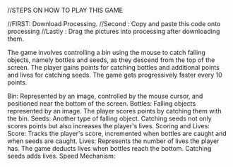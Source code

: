 
//STEPS ON HOW TO PLAY THIS GAME


//FIRST: Download Processing.
//Second : Copy and paste this code onto processing
//Lastly : Drag the pictures into processing after downloading them.

The game involves controlling a bin using the mouse to catch falling objects, namely bottles and seeds, as they descend from the top of the screen. The player gains points for catching bottles and additional points and lives for catching seeds. The game gets progressively faster every 10 points.


Bin: Represented by an image, controlled by the mouse cursor, and positioned near the bottom of the screen.
Bottles: Falling objects represented by an image. The player scores points by catching them with the bin.
Seeds: Another type of falling object. Catching seeds not only scores points but also increases the player's lives.
Scoring and Lives:
Score: Tracks the player's score, incremented when bottles are caught and when seeds are caught.
Lives: Represents the number of lives the player has. The game deducts lives when bottles reach the bottom. Catching seeds adds lives.
Speed Mechanism:























